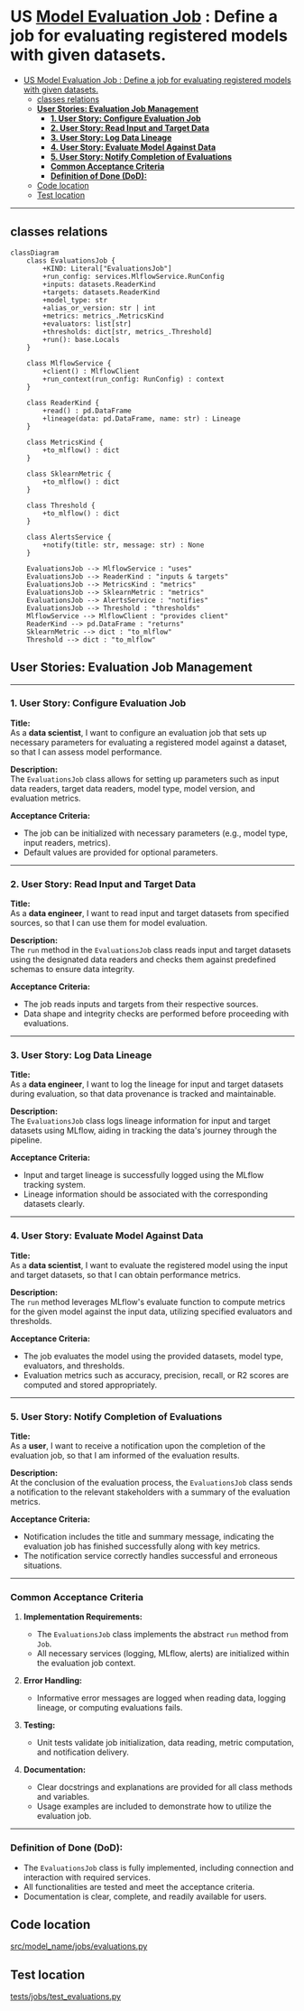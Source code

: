 
# US [Model Evaluation Job](./backlog_mlops_regresion.md) : Define a job for evaluating registered models with given datasets.

- [US Model Evaluation Job : Define a job for evaluating registered models with given datasets.](#us-model-evaluation-job--define-a-job-for-evaluating-registered-models-with-given-datasets)
  - [classes relations](#classes-relations)
  - [**User Stories: Evaluation Job Management**](#user-stories-evaluation-job-management)
    - [**1. User Story: Configure Evaluation Job**](#1-user-story-configure-evaluation-job)
    - [**2. User Story: Read Input and Target Data**](#2-user-story-read-input-and-target-data)
    - [**3. User Story: Log Data Lineage**](#3-user-story-log-data-lineage)
    - [**4. User Story: Evaluate Model Against Data**](#4-user-story-evaluate-model-against-data)
    - [**5. User Story: Notify Completion of Evaluations**](#5-user-story-notify-completion-of-evaluations)
    - [**Common Acceptance Criteria**](#common-acceptance-criteria)
    - [**Definition of Done (DoD):**](#definition-of-done-dod)
  - [Code location](#code-location)
  - [Test location](#test-location)

------------

## classes relations

```mermaid
classDiagram
    class EvaluationsJob {
        +KIND: Literal["EvaluationsJob"]
        +run_config: services.MlflowService.RunConfig
        +inputs: datasets.ReaderKind
        +targets: datasets.ReaderKind
        +model_type: str
        +alias_or_version: str | int
        +metrics: metrics_.MetricsKind
        +evaluators: list[str]
        +thresholds: dict[str, metrics_.Threshold]
        +run(): base.Locals
    }

    class MlflowService {
        +client() : MlflowClient
        +run_context(run_config: RunConfig) : context
    }

    class ReaderKind {
        +read() : pd.DataFrame
        +lineage(data: pd.DataFrame, name: str) : Lineage
    }

    class MetricsKind {
        +to_mlflow() : dict
    }

    class SklearnMetric {
        +to_mlflow() : dict
    }

    class Threshold {
        +to_mlflow() : dict
    }

    class AlertsService {
        +notify(title: str, message: str) : None
    }

    EvaluationsJob --> MlflowService : "uses"
    EvaluationsJob --> ReaderKind : "inputs & targets"
    EvaluationsJob --> MetricsKind : "metrics"
    EvaluationsJob --> SklearnMetric : "metrics"
    EvaluationsJob --> AlertsService : "notifies"
    EvaluationsJob --> Threshold : "thresholds"
    MlflowService --> MlflowClient : "provides client"
    ReaderKind --> pd.DataFrame : "returns"
    SklearnMetric --> dict : "to_mlflow"
    Threshold --> dict : "to_mlflow"

```

## **User Stories: Evaluation Job Management**

---

### **1. User Story: Configure Evaluation Job**

**Title:**  
As a **data scientist**, I want to configure an evaluation job that sets up necessary parameters for evaluating a registered model against a dataset, so that I can assess model performance.

**Description:**  
The `EvaluationsJob` class allows for setting up parameters such as input data readers, target data readers, model type, model version, and evaluation metrics. 

**Acceptance Criteria:**  
- The job can be initialized with necessary parameters (e.g., model type, input readers, metrics).
- Default values are provided for optional parameters.

---

### **2. User Story: Read Input and Target Data**

**Title:**  
As a **data engineer**, I want to read input and target datasets from specified sources, so that I can use them for model evaluation.

**Description:**  
The `run` method in the `EvaluationsJob` class reads input and target datasets using the designated data readers and checks them against predefined schemas to ensure data integrity.

**Acceptance Criteria:**  
- The job reads inputs and targets from their respective sources.
- Data shape and integrity checks are performed before proceeding with evaluations.

---

### **3. User Story: Log Data Lineage**

**Title:**  
As a **data engineer**, I want to log the lineage for input and target datasets during evaluation, so that data provenance is tracked and maintainable.

**Description:**  
The `EvaluationsJob` class logs lineage information for input and target datasets using MLflow, aiding in tracking the data's journey through the pipeline.

**Acceptance Criteria:**  
- Input and target lineage is successfully logged using the MLflow tracking system.
- Lineage information should be associated with the corresponding datasets clearly.

---

### **4. User Story: Evaluate Model Against Data**

**Title:**  
As a **data scientist**, I want to evaluate the registered model using the input and target datasets, so that I can obtain performance metrics.

**Description:**  
The `run` method leverages MLflow's evaluate function to compute metrics for the given model against the input data, utilizing specified evaluators and thresholds.

**Acceptance Criteria:**  
- The job evaluates the model using the provided datasets, model type, evaluators, and thresholds.
- Evaluation metrics such as accuracy, precision, recall, or R2 scores are computed and stored appropriately.

---

### **5. User Story: Notify Completion of Evaluations**

**Title:**  
As a **user**, I want to receive a notification upon the completion of the evaluation job, so that I am informed of the evaluation results.

**Description:**  
At the conclusion of the evaluation process, the `EvaluationsJob` class sends a notification to the relevant stakeholders with a summary of the evaluation metrics.

**Acceptance Criteria:**  
- Notification includes the title and summary message, indicating the evaluation job has finished successfully along with key metrics.
- The notification service correctly handles successful and erroneous situations.

---

### **Common Acceptance Criteria**

1. **Implementation Requirements:**
   - The `EvaluationsJob` class implements the abstract `run` method from `Job`.
   - All necessary services (logging, MLflow, alerts) are initialized within the evaluation job context.

2. **Error Handling:**
   - Informative error messages are logged when reading data, logging lineage, or computing evaluations fails.

3. **Testing:**
   - Unit tests validate job initialization, data reading, metric computation, and notification delivery.

4. **Documentation:**
   - Clear docstrings and explanations are provided for all class methods and variables.
   - Usage examples are included to demonstrate how to utilize the evaluation job.

---

### **Definition of Done (DoD):** 

- The `EvaluationsJob` class is fully implemented, including connection and interaction with required services.
- All functionalities are tested and meet the acceptance criteria.
- Documentation is clear, complete, and readily available for users.

## Code location

[src/model_name/jobs/evaluations.py](../src/model_name/jobs/evaluations.py)

## Test location

[tests/jobs/test_evaluations.py](../tests/jobs/test_evaluations.py)
